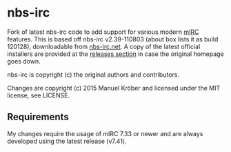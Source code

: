 # nbs-irc
Fork of latest nbs-irc code to add support for various modern [mIRC](http://www.mirc.co.uk/) features.
This is based off nbs-irc v2.39-110803 (about box lists it as build 120128), downloadable from [nbs-irc.net](http://nbs-irc.net/). A copy of the latest official installers are provided at the [releases section](https://github.com/ElectronicWar/nbs-irc/releases) in case the original homepage goes down.

nbs-irc is copyright (c) the original authors and contributors.

Changes are copyright (c) 2015 Manuel Kröber and
licensed under the MIT license, see LICENSE.

## Requirements
My changes require the usage of mIRC 7.33 or newer and are always developed using the latest release (v7.41).
